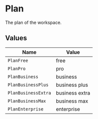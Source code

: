 # Plan

The plan of the workspace.


## Values

| Name                | Value               |
| ------------------- | ------------------- |
| `PlanFree`          | free                |
| `PlanPro`           | pro                 |
| `PlanBusiness`      | business            |
| `PlanBusinessPlus`  | business plus       |
| `PlanBusinessExtra` | business extra      |
| `PlanBusinessMax`   | business max        |
| `PlanEnterprise`    | enterprise          |